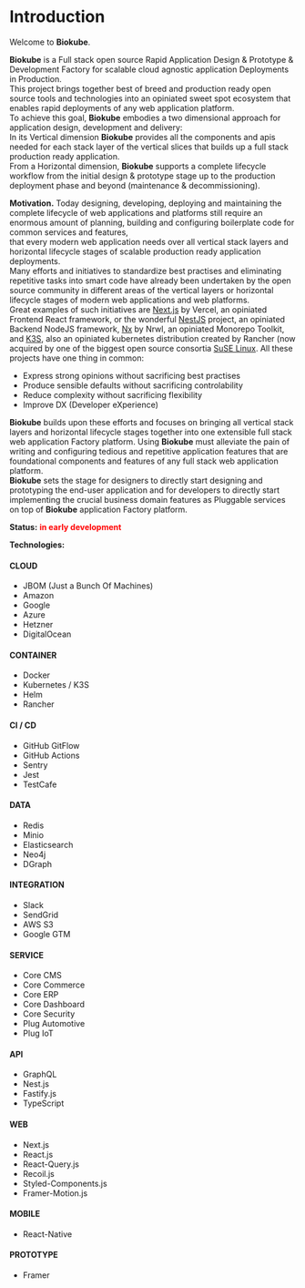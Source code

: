 # Introduction

Welcome to <b>Biokube</b>. <br>

<b>Biokube</b> is a Full stack open source Rapid Application Design & Prototype & Development Factory for scalable cloud agnostic application Deployments in Production. <br>
This project brings together best of breed and production ready open source tools and technologies into an opiniated sweet spot ecosystem that enables rapid deployments of any web application platform. <br>
To achieve this goal, <b>Biokube</b> embodies a two dimensional approach for application design, development and delivery: <br>
In its Vertical dimension <b>Biokube</b> provides all the components and apis needed for each stack layer of the vertical slices that builds up a full stack production ready application. <br>
From a Horizontal dimension, <b>Biokube</b> supports a complete lifecycle workflow from the initial design & prototype stage up to the production deployment phase and beyond (maintenance & decommissioning).

<b>Motivation.</b> Today designing, developing, deploying and maintaining the complete lifecycle of web applications and platforms still require an enormous amount of planning, building and configuring boilerplate code for common services and features, <br>
that every modern web application needs over all vertical stack layers and horizontal lifecycle stages of scalable production ready application deployments.<br>
Many efforts and initiatives to standardize best practises and eliminating repetitive tasks into smart code have already been undertaken by the open source community in different areas of the vertical layers or horizontal lifecycle stages of modern web applications and web platforms.<br>
Great examples of such initiatives are [Next.js](https://nextjs.org/) by Vercel, an opiniated Frontend React framework, or the wonderful [NestJS](https://nestjs.com/) project, an opiniated Backend NodeJS framework, [Nx](https://nx.dev/react) by Nrwl, an opiniated Monorepo Toolkit, and [K3S](https://rancher.com/docs/k3s/latest/en/), also an opiniated kubernetes distribution created by Rancher (now acquired by one of the biggest open source consortia [SuSE Linux](https://www.suse.com/). All these projects have one thing in common:

- Express strong opinions without sacrificing best practises
- Produce sensible defaults without sacrificing controlability
- Reduce complexity without sacrificing flexibility
- Improve DX (Developer eXperience)

<b>Biokube</b> builds upon these efforts and focuses on bringing all vertical stack layers and horizontal lifecycle stages together into one extensible full stack web application Factory platform.
Using <b>Biokube</b> must alleviate the pain of writing and configuring tedious and repetitive application features that are foundational components and features of any full stack web application platform. <br>
<b>Biokube</b> sets the stage for designers to directly start designing and prototyping the end-user application and for developers to directly start implementing the crucial business domain features as Pluggable services on top of <b>Biokube</b> application Factory platform.

<b>Status:</b> <b style="color: red;">in early development</b>

<b>Technologies:</b>

#### CLOUD

- JBOM (Just a Bunch Of Machines)
- Amazon
- Google
- Azure
- Hetzner
- DigitalOcean

#### CONTAINER

- Docker
- Kubernetes / K3S
- Helm
- Rancher

#### CI / CD

- GitHub GitFlow
- GitHub Actions
- Sentry
- Jest
- TestCafe

#### DATA

- Redis
- Minio
- Elasticsearch
- Neo4j
- DGraph

#### INTEGRATION

- Slack
- SendGrid
- AWS S3
- Google GTM

#### SERVICE

- Core CMS
- Core Commerce
- Core ERP
- Core Dashboard
- Core Security
- Plug Automotive
- Plug IoT

#### API

- GraphQL
- Nest.js
- Fastify.js
- TypeScript

#### WEB

- Next.js
- React.js
- React-Query.js
- Recoil.js
- Styled-Components.js
- Framer-Motion.js

#### MOBILE

- React-Native

#### PROTOTYPE

- Framer
